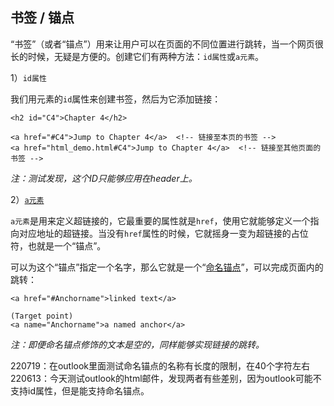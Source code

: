 ## 书签 / 锚点

“书签”（或者“锚点”）用来让用户可以在页面的不同位置进行跳转，当一个网页很长的时候，无疑是方便的。创建它们有两种方法：`id属性`或`a元素`。

1）`id属性`

我们用元素的`id`属性来创建书签，然后为它添加链接：

```
<h2 id="C4">Chapter 4</h2>

<a href="#C4">Jump to Chapter 4</a>  <!-- 链接至本页的书签 -->
<a href="html_demo.html#C4">Jump to Chapter 4</a>  <!-- 链接至其他页面的书签 -->
```

*注：测试发现，这个ID只能够应用在header上。*

2）[`a元素`](https://www.w3schools.com/tags/tag_a.asp)

`a元素`是用来定义超链接的，它最重要的属性就是`href`，使用它就能够定义一个指向对应地址的超链接。当没有`href`属性的时候，它就摇身一变为超链接的占位符，也就是一个“锚点”。

可以为这个“锚点”指定一个名字，那么它就是一个“[命名锚点](https://www.tagindex.net/html/link/a_name.html)”，可以完成页面内的跳转：

```
<a href="#Anchorname">linked text</a>

(Target point)
<a name="Anchorname">a named anchor</a>
```

*注：即便命名锚点修饰的文本是空的，同样能够实现链接的跳转。*


220719：在outlook里面测试命名锚点的名称有长度的限制，在40个字符左右
220613：今天测试outlook的html邮件，发现两者有些差别，因为outlook可能不支持id属性，但是能支持命名锚点。
